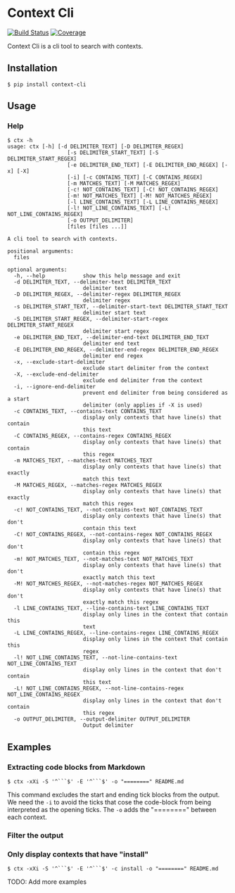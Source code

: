 # Context Cli

[![Build Status](https://travis-ci.org/nicolasmesa/context-cli.svg?branch=master)](https://travis-ci.org/nicolasmesa/context-cli)
[![Coverage](https://coveralls.io/repos/github/nicolasmesa/context-cli/badge.svg?branch=master)](https://coveralls.io/github/nicolasmesa/context-cli?branch=development)

Context Cli is a cli tool to search with contexts.


## Installation

```
$ pip install context-cli
```

## Usage

### Help

```
$ ctx -h
usage: ctx [-h] [-d DELIMITER_TEXT] [-D DELIMITER_REGEX]
                   [-s DELIMITER_START_TEXT] [-S DELIMITER_START_REGEX]
                   [-e DELIMITER_END_TEXT] [-E DELIMITER_END_REGEX] [-x] [-X]
                   [-i] [-c CONTAINS_TEXT] [-C CONTAINS_REGEX]
                   [-m MATCHES_TEXT] [-M MATCHES_REGEX]
                   [-c! NOT_CONTAINS_TEXT] [-C! NOT_CONTAINS_REGEX]
                   [-m! NOT_MATCHES_TEXT] [-M! NOT_MATCHES_REGEX]
                   [-l LINE_CONTAINS_TEXT] [-L LINE_CONTAINS_REGEX]
                   [-l! NOT_LINE_CONTAINS_TEXT] [-L! NOT_LINE_CONTAINS_REGEX]
                   [-o OUTPUT_DELIMITER]
                   [files [files ...]]

A cli tool to search with contexts.

positional arguments:
  files

optional arguments:
  -h, --help            show this help message and exit
  -d DELIMITER_TEXT, --delimiter-text DELIMITER_TEXT
                        delimiter text
  -D DELIMITER_REGEX, --delimiter-regex DELIMITER_REGEX
                        delimiter regex
  -s DELIMITER_START_TEXT, --delimiter-start-text DELIMITER_START_TEXT
                        delimiter start text
  -S DELIMITER_START_REGEX, --delimiter-start-regex DELIMITER_START_REGEX
                        delimiter start regex
  -e DELIMITER_END_TEXT, --delimiter-end-text DELIMITER_END_TEXT
                        delimiter end text
  -E DELIMITER_END_REGEX, --delimiter-end-regex DELIMITER_END_REGEX
                        delimiter end regex
  -x, --exclude-start-delimiter
                        exclude start delimiter from the context
  -X, --exclude-end-delimiter
                        exclude end delimiter from the context
  -i, --ignore-end-delimiter
                        prevent end delimiter from being considered as a start
                        delimiter (only applies if -X is used)
  -c CONTAINS_TEXT, --contains-text CONTAINS_TEXT
                        display only contexts that have line(s) that contain
                        this text
  -C CONTAINS_REGEX, --contains-regex CONTAINS_REGEX
                        display only contexts that have line(s) that contain
                        this regex
  -m MATCHES_TEXT, --matches-text MATCHES_TEXT
                        display only contexts that have line(s) that exactly
                        match this text
  -M MATCHES_REGEX, --matches-regex MATCHES_REGEX
                        display only contexts that have line(s) that exactly
                        match this regex
  -c! NOT_CONTAINS_TEXT, --not-contains-text NOT_CONTAINS_TEXT
                        display only contexts that have line(s) that don't
                        contain this text
  -C! NOT_CONTAINS_REGEX, --not-contains-regex NOT_CONTAINS_REGEX
                        display only contexts that have line(s) that don't
                        contain this regex
  -m! NOT_MATCHES_TEXT, --not-matches-text NOT_MATCHES_TEXT
                        display only contexts that have line(s) that don't
                        exactly match this text
  -M! NOT_MATCHES_REGEX, --not-matches-regex NOT_MATCHES_REGEX
                        display only contexts that have line(s) that don't
                        exactly match this regex
  -l LINE_CONTAINS_TEXT, --line-contains-text LINE_CONTAINS_TEXT
                        display only lines in the context that contain this
                        text
  -L LINE_CONTAINS_REGEX, --line-contains-regex LINE_CONTAINS_REGEX
                        display only lines in the context that contain this
                        regex
  -l! NOT_LINE_CONTAINS_TEXT, --not-line-contains-text NOT_LINE_CONTAINS_TEXT
                        display only lines in the context that don't contain
                        this text
  -L! NOT_LINE_CONTAINS_REGEX, --not-line-contains-regex NOT_LINE_CONTAINS_REGEX
                        display only lines in the context that don't contain
                        this regex
  -o OUTPUT_DELIMITER, --output-delimiter OUTPUT_DELIMITER
                        Output delimiter
```

## Examples

### Extracting code blocks from Markdown

```
$ ctx -xXi -S '^```$' -E '^```$' -o "========" README.md
```

This command excludes the start and ending tick blocks from the output. We need the `-i` to avoid the ticks that cose the code-block from being interpreted as the opening ticks.
The `-o` adds the "========" between each context.

### Filter the output

### Only display contexts that have "install"

```
$ ctx -xXi -S '^```$' -E '^```$' -c install -o "========" README.md
```


TODO: Add more examples
